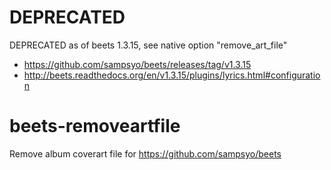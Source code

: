 # DEPRECATED

DEPRECATED as of beets 1.3.15, see native option "remove_art_file"
- <https://github.com/sampsyo/beets/releases/tag/v1.3.15>
- <http://beets.readthedocs.org/en/v1.3.15/plugins/lyrics.html#configuration>

# beets-removeartfile
Remove album coverart file for https://github.com/sampsyo/beets
